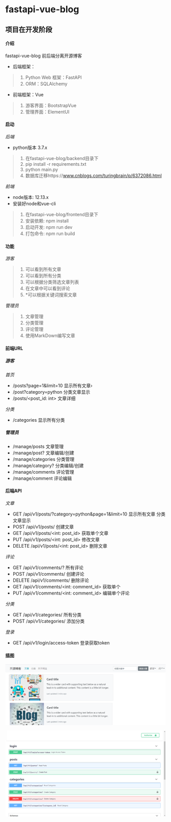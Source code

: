 # fastapi-vue-blog

## 项目在开发阶段

#### 介绍
fastapi-vue-blog
前后端分离开源博客
* 后端框架：
>1. Python Web 框架：FastAPI
>2. ORM：SQLAlchemy

* 前端框架：Vue
>1. 游客界面：BootstrapVue
>2. 管理界面：ElementUI

#### 启动 

*后端*

* python版本 3.7.x

>1. 在fastapi-vue-blog/backend目录下
>2. pip install -r requirements.txt
>3. python main.py
>4. 数据库迁移https://www.cnblogs.com/turingbrain/p/6372086.html

*前端*

* node版本: 12.13.x
* 安装好node和vue-cli

>1.  在fastapi-vue-blog/frontend目录下
>2.  安装依赖: npm install
>3.  启动开发: npm run dev
>4.  打包命令: npm run build 


#### 功能

*游客*

>1. 可以看到所有文章
>2. 可以看到所有分类
>3. 可以根据分类筛选文章列表
>4. 在文章中可以看到评论
>5. *可以根据关键词搜索文章

*管理员*

>1. 文章管理
>2. 分类管理
>3. 评论管理
>4. 使用MarkDown编写文章

#### 前端URL

##### 游客

*首页*

* /posts?page=1&limit=10 显示所有文章›
* /post?category=python 分类文章显示
* /posts/<post_id: int> 文章详细

*分类*

* /categories 显示所有分类

##### 管理员

* /manage/posts       文章管理
* /manage/post?       文章编辑/创建
* /manage/categories  分类管理
* /manage/category?   分类编辑/创建
* /manage/comments    评论管理
* /manage/comment     评论编辑

#### 后端API

*文章*

* GET /api/v1/posts/?category=python&page=1&limit=10 显示所有文章 分类文章显示
* POST /api/v1/posts/                 创建文章
* GET /api/v1/posts/<int: post_id>    获取单个文章
* PUT /api/v1/posts/<int: post_id>    修改文章
* DELETE /api/v1/posts/<int: post_id> 删除文章

*评论*

* GET     /api/v1/comments/? 所有评论
* POST    /api/v1/comments/ 创建评论
* DELETE  /api/v1/comments/ 删除评论
* GET     /api/v1/comments/<int: comment_id> 获取单个
* PUT     /api/v1/comments/<int: comment_id> 编辑单个评论

*分类*

* GET     /api/v1/categories/ 所有分类
* POST    /api/v1/categories/ 添加分类

*登录*

* GET /api/v1/login/access-token 登录获取token

#### 插图

![avatar](./introduce/frontend_photo.png)

![avatar](./introduce/backend_api_photo.png)

